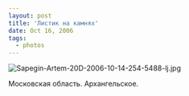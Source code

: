```yaml
---
layout: post
title: 'Листик на камнях'
date: Oct 16, 2006
tags:
  - photos
---
```


![Sapegin-Artem-20D-2006-10-14-254-5488-lj.jpg](upload://Sapegin-Artem-20D-2006-10-14-254-5488-lj.jpg)

Московская область. Архангельское.
